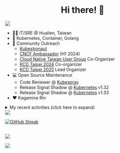<div align="center">
  <h1>Hi there! 👋</h1>
</div>

![](https://komarev.com/ghpvc/?username=tico88612&color=brightgreen&style=for-the-badge)

- 🧑‍💻 IT/SRE @ Hualien, Taiwan
- 🐳 Kubernetes, Container, Golang
- 🤝 Community Outreach
  - [Kubestronaut](https://www.cncf.io/training/kubestronaut/?p=chenghao-yang)
  - [CNCF Ambassador](https://www.cncf.io/people/ambassadors/?p=chenghao-yang) (H1 2024)
  - [Cloud Native Taiwan User Group](https://cloudnative.tw) Co-Organizer
  - [KCD Taipei 2024](https://kcd.taipei/2024) Co-organizer
  - [KCD Taipei 2025](https://kcd.taipei/2025) Lead Organizer
- 💻 Open Source Maintenance
  - Code Reviewer @ [Kubespray](https://kubespray.io/)
  - Release Signal Shadow @ [Kubernetes](https://kubernetes.io) v1.32
  - Release Signal Shadow @ [Kubernetes](https://kubernetes.io) v1.33
- ❤️ Kagamine Rin

<details>
  <summary>My recent activities (click here to expand)</summary>

  #### 👷 Check out what I'm currently working on
  
  - [kubernetes-sigs/kubespray](https://github.com/kubernetes-sigs/kubespray) - Deploy a Production Ready Kubernetes Cluster (1 week ago)
  - [kubernetes-sigs/cloud-provider-kind](https://github.com/kubernetes-sigs/cloud-provider-kind) - Cloud provider for KIND clusters (1 week ago)
  - [cloud-native-taiwan/i.kcd.taipei](https://github.com/cloud-native-taiwan/i.kcd.taipei) - Shorten URL for KCD Taipei (1 month ago)
  - [tico88612/kind-workshop](https://github.com/tico88612/kind-workshop) -  (1 month ago)
  - [sitcon-tw/2025](https://github.com/sitcon-tw/2025) -  (1 month ago)
  - [Homebrew/homebrew-core](https://github.com/Homebrew/homebrew-core) - 🍻 Default formulae for the missing package manager for macOS (or Linux) (2 months ago)
  - [cncf/k8s-conformance](https://github.com/cncf/k8s-conformance) - 🧪CNCF K8s Conformance Working Group (2 months ago)
  - [scist-tw/wc_scoreboard](https://github.com/scist-tw/wc_scoreboard) -  (3 months ago)
  - [cloud-native-taiwan/kcd-taipei-2025](https://github.com/cloud-native-taiwan/kcd-taipei-2025) -  (3 months ago)
  - [cloud-native-taiwan/Infra-Labs-Docs](https://github.com/cloud-native-taiwan/Infra-Labs-Docs) - Documentation for Cloud Native Taiwan Infra Labs (3 months ago)

  #### 🌱 My latest projects
  
  - [tico88612/kind-workshop](https://github.com/tico88612/kind-workshop) - 
  - [tico88612/blog-comments](https://github.com/tico88612/blog-comments) - 
  - [tico88612/get-real-ip](https://github.com/tico88612/get-real-ip) - 
  - [tico88612/podman-monitor-workshop](https://github.com/tico88612/podman-monitor-workshop) - 
  - [tico88612/cicd-hexo-blog-pages](https://github.com/tico88612/cicd-hexo-blog-pages) - 以 Hexo Blog 撰寫 CI/CD Pipeline 網頁
  - [tico88612/cicd-hexo-blog-template](https://github.com/tico88612/cicd-hexo-blog-template) - 以 Hexo Blog 撰寫 CI/CD Pipeline 模板
  - [tico88612/butter-toast-cup-2023](https://github.com/tico88612/butter-toast-cup-2023) - 奶油吐司杯 2023 分數計算機
  - [tico88612/cms-docker](https://github.com/tico88612/cms-docker) - Contest Management System v1.5.dev0 Docker Version
  - [tico88612/network-security-final](https://github.com/tico88612/network-security-final) - 
  - [tico88612/docker-init.engineer](https://github.com/tico88612/docker-init.engineer) - 純靠北工程師 Docker 架設版

  #### 🔭 Latest releases I've contributed to
  
  - [meshery/meshery](https://github.com/meshery/meshery) ([v0.8.58](https://github.com/meshery/meshery/releases/tag/v0.8.58), 2 days ago) - Meshery, the cloud native manager
  - [HunterPie/localization](https://github.com/HunterPie/localization) ([v1.1.11](https://github.com/HunterPie/localization/releases/tag/v1.1.11), 4 days ago) - Localization repository for HunterPie&#39;s client
  - [etcd-io/etcd](https://github.com/etcd-io/etcd) ([v3.4.37](https://github.com/etcd-io/etcd/releases/tag/v3.4.37), 5 days ago) - Distributed reliable key-value store for the most critical data of a distributed system
  - [kubeflow/trainer](https://github.com/kubeflow/trainer) ([v1.9.1](https://github.com/kubeflow/trainer/releases/tag/v1.9.1), 2 weeks ago) - Distributed ML Training and Fine-Tuning on Kubernetes
  - [kubernetes-sigs/cloud-provider-kind](https://github.com/kubernetes-sigs/cloud-provider-kind) ([v0.6.0](https://github.com/kubernetes-sigs/cloud-provider-kind/releases/tag/v0.6.0), 1 month ago) - Cloud provider for KIND clusters
  - [kubernetes-sigs/kubespray](https://github.com/kubernetes-sigs/kubespray) ([v2.27.0](https://github.com/kubernetes-sigs/kubespray/releases/tag/v2.27.0), 3 months ago) - Deploy a Production Ready Kubernetes Cluster
  - [kubernetes/website](https://github.com/kubernetes/website) ([snapshot-initial-v1.32](https://github.com/kubernetes/website/releases/tag/snapshot-initial-v1.32), 4 months ago) - Kubernetes website and documentation repo: 
  - [metallb/metallb-operator](https://github.com/metallb/metallb-operator) ([v0.14.2](https://github.com/metallb/metallb-operator/releases/tag/v0.14.2), 11 months ago) - MetalLB Operator for deploying metallb
  - [coredns/deployment](https://github.com/coredns/deployment) ([coredns-1.14.0](https://github.com/coredns/deployment/releases/tag/coredns-1.14.0), 4 years ago) - Scripts, utilities, and examples for deploying CoreDNS.

  #### 🔨 My recent Pull Requests
  
  - [Support Fedora 41](https://github.com/kubernetes-sigs/kubespray/pull/12138) on [kubernetes-sigs/kubespray](https://github.com/kubernetes-sigs/kubespray) (1 day ago)
  - [Fix: kubeadm secondary use file discovery validation](https://github.com/kubernetes-sigs/kubespray/pull/12132) on [kubernetes-sigs/kubespray](https://github.com/kubernetes-sigs/kubespray) (2 days ago)
  - [Refactor MetalLB Installation](https://github.com/kubernetes-sigs/kubespray/pull/12126) on [kubernetes-sigs/kubespray](https://github.com/kubernetes-sigs/kubespray) (1 week ago)
  - [Bump: OpenStack Cloud Controller Manager upgrade to v1.32.0](https://github.com/kubernetes-sigs/kubespray/pull/12121) on [kubernetes-sigs/kubespray](https://github.com/kubernetes-sigs/kubespray) (1 week ago)
  - [Update envoy to v1.33.2](https://github.com/kubernetes-sigs/cloud-provider-kind/pull/226) on [kubernetes-sigs/cloud-provider-kind](https://github.com/kubernetes-sigs/cloud-provider-kind) (1 week ago)
  - [[rbd-provisioner] deprecate outdated application and documentation](https://github.com/kubernetes-sigs/kubespray/pull/12114) on [kubernetes-sigs/kubespray](https://github.com/kubernetes-sigs/kubespray) (1 week ago)
  - [[cephfs-provisioner] deprecate outdated application and documentation](https://github.com/kubernetes-sigs/kubespray/pull/12113) on [kubernetes-sigs/kubespray](https://github.com/kubernetes-sigs/kubespray) (1 week ago)
  - [Add bug issue template](https://github.com/metal3-io/metal3-dev-env/pull/1516) on [metal3-io/metal3-dev-env](https://github.com/metal3-io/metal3-dev-env) (2 weeks ago)
  - [Refactor Cilium CNI installation](https://github.com/kubernetes-sigs/kubespray/pull/12101) on [kubernetes-sigs/kubespray](https://github.com/kubernetes-sigs/kubespray) (2 weeks ago)
  - [[release-2.27] [calico] Fix v3.29.2 crds archive checksum](https://github.com/kubernetes-sigs/kubespray/pull/12082) on [kubernetes-sigs/kubespray](https://github.com/kubernetes-sigs/kubespray) (3 weeks ago)

  #### ⭐ Recent Stars
  
  - [srl-labs/containerlab](https://github.com/srl-labs/containerlab) - container-based networking labs (5 days ago)
  - [microsoft/typescript-go](https://github.com/microsoft/typescript-go) - Staging repo for development of native port of TypeScript (1 month ago)
  - [riccardoperra/codeimage](https://github.com/riccardoperra/codeimage) - A tool to beautify your code screenshots. Built with SolidJS and Fastify. (2 months ago)
  - [inspektor-gadget/inspektor-gadget](https://github.com/inspektor-gadget/inspektor-gadget) - Inspektor Gadget is a set of tools and framework for data collection and system inspection on Kubernetes clusters and Linux hosts using eBPF (5 months ago)
  - [charmbracelet/vhs](https://github.com/charmbracelet/vhs) - Your CLI home video recorder 📼 (5 months ago)
  - [knabben/stalker](https://github.com/knabben/stalker) - Stalk and Hunt Flake Testgrid Jobs  (6 months ago)
  - [ljcucc/mobai-alei](https://github.com/ljcucc/mobai-alei) - 膜拜阿雷的信眾有福了！現在到 mobai-alei.ljcu.cc 就可以產生膜拜貼圖！ (8 months ago)
  - [aome510/spotify-player](https://github.com/aome510/spotify-player) - A Spotify player in the terminal with full feature parity (9 months ago)
  - [nalexn/clean-architecture-swiftui](https://github.com/nalexn/clean-architecture-swiftui) - SwiftUI sample app using Clean Architecture. Examples of working with SwiftData persistence, networking, dependency injection, unit testing, and more. (9 months ago)
  - [bpg/terraform-provider-proxmox](https://github.com/bpg/terraform-provider-proxmox) - Terraform / OpenTofu Provider for Proxmox VE (9 months ago)

  #### 👯 Check out some of my recent followers
  
  - [yashpawar6849](https://github.com/yashpawar6849)
  - [farshadasadpour](https://github.com/farshadasadpour)
  - [AudMonte01](https://github.com/AudMonte01)
  - [leana8959](https://github.com/leana8959)
  - [977812671](https://github.com/977812671)
</details>

<img src="https://github-readme-stats.vercel.app/api?username=tico88612&hide_title=true&count_private=true&show_icons=true" />

<br>

<a href="https://git.io/streak-stats"><img src="https://streak-stats.demolab.com?user=tico88612&theme=one-dark-pro" alt="GitHub Streak" /></a>

<br>

<img src="https://github-profile-trophy.vercel.app/?username=tico88612&theme=flat&no-frame=true&theme=onedark&margin-w=15&column=4" />


![](https://hit.yhype.me/github/profile?user_id=17496418)
